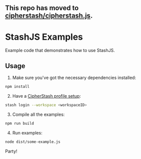 ## This repo has moved to [cipherstash/cipherstash.js](https://github.com/cipherstash/cipherstash.js/tree/main/packages/stashjs-examples).

# StashJS Examples

Example code that demonstrates how to use StashJS.


## Usage

1. Make sure you've got the necessary dependencies installed:

  ```bash
  npm install
  ```

2. Have a [CipherStash profile setup](https://docs.cipherstash.com/tutorials/getting-started/install-stash-cli.html):

  ```bash
  stash login --workspace <workspaceID>
  ```

3. Compile all the examples:

  ```bash
  npm run build
  ```

4. Run examples:

  ```bash
  node dist/some-example.js
  ```

Party!
